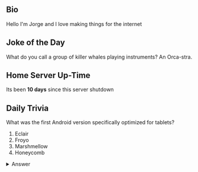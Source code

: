 ## Bio

Hello I'm Jorge and I love making things for the internet

## Joke of the Day

What do you call a group of killer whales playing instruments? An Orca-stra.

## Home Server Up-Time

Its been **10 days** since this server shutdown


## Daily Trivia

What was the first Android version specifically optimized for tablets?
 1. Eclair
 2. Froyo
 3. Marshmellow
 4. Honeycomb

<details>
  <summary>Answer</summary>
  Honeycomb
</details>
